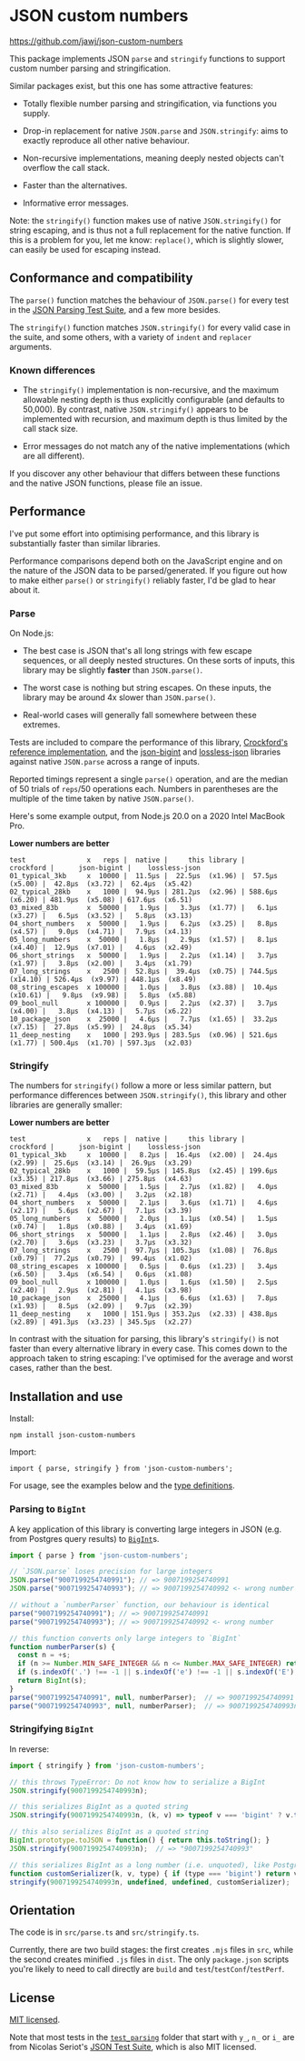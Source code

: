 # JSON custom numbers

https://github.com/jawj/json-custom-numbers

This package implements JSON `parse` and `stringify` functions to support custom number parsing and stringification.

Similar packages exist, but this one has some attractive features:

* Totally flexible number parsing and stringification, via functions you supply.

* Drop-in replacement for native `JSON.parse` and `JSON.stringify`: aims to exactly reproduce all other native behaviour.

* Non-recursive implementations, meaning deeply nested objects can't overflow the call stack.

* Faster than the alternatives.

* Informative error messages.

Note: the `stringify()` function makes use of native `JSON.stringify()` for string escaping, and is thus not a full replacement for the native function. If this is a problem for you, let me know: `replace()`, which is slightly slower, can easily be used for escaping instead.


## Conformance and compatibility

The `parse()` function matches the behaviour of `JSON.parse()` for every test in the [JSON Parsing Test Suite](https://github.com/nst/JSONTestSuite), and a few more besides.

The `stringify()` function matches `JSON.stringify()` for every valid case in the suite, and some others, with a variety of `indent` and `replacer` arguments.


### Known differences

* The `stringify()` implementation is non-recursive, and the maximum allowable nesting depth is thus explicitly configurable (and defaults to 50,000). By contrast, native `JSON.stringify()` appears to be implemented with recursion, and maximum depth is thus limited by the call stack size.

* Error messages do not match any of the native implementations (which are all different).

If you discover any other behaviour that differs between these functions and the native JSON functions, please file an issue.


## Performance

I've put some effort into optimising performance, and this library is substantially faster than similar libraries.

Performance comparisons depend both on the JavaScript engine and on the nature of the JSON data to be parsed/generated. If you figure out how to make either `parse()` or `stringify()` reliably faster, I'd be glad to hear about it.


### Parse

On Node.js:

* The best case is JSON that's all long strings with few escape sequences, or all deeply nested structures. On these sorts of inputs, this library may be slightly **faster** than `JSON.parse()`.

* The worst case is nothing but string escapes. On these inputs, the library may be around 4x slower than `JSON.parse()`.

* Real-world cases will generally fall somewhere between these extremes.

Tests are included to compare the performance of this library, [Crockford's reference implementation](https://github.com/douglascrockford/JSON-js/blob/03157639c7a7cddd2e9f032537f346f1a87c0f6d/json_parse.js), and the [json-bigint](https://www.npmjs.com/package/json-bigint) and [lossless-json](https://www.npmjs.com/package/lossless-json) libraries against native `JSON.parse` across a range of inputs. 

Reported timings represent a single `parse()` operation, and are the median of 50 trials of `reps`/50 operations each. Numbers in parentheses are the multiple of the time taken by native `JSON.parse()`.

Here's some example output, from Node.js 20.0 on a 2020 Intel MacBook Pro.

**Lower numbers are better**

```
test               x   reps |  native |     this library |        crockford |      json-bigint |    lossless-json
01_typical_3kb     x  10000 |  11.5μs |  22.5μs  (x1.96) |  57.5μs  (x5.00) |  42.8μs  (x3.72) |  62.4μs  (x5.42)
02_typical_28kb    x   1000 |  94.9μs | 281.2μs  (x2.96) | 588.6μs  (x6.20) | 481.9μs  (x5.08) | 617.6μs  (x6.51)
03_mixed_83b       x  50000 |   1.9μs |   3.3μs  (x1.77) |   6.1μs  (x3.27) |   6.5μs  (x3.52) |   5.8μs  (x3.13)
04_short_numbers   x  50000 |   1.9μs |   6.2μs  (x3.25) |   8.8μs  (x4.57) |   9.0μs  (x4.71) |   7.9μs  (x4.13)
05_long_numbers    x  50000 |   1.8μs |   2.9μs  (x1.57) |   8.1μs  (x4.40) |  12.9μs  (x7.01) |   4.6μs  (x2.49)
06_short_strings   x  50000 |   1.9μs |   2.2μs  (x1.14) |   3.7μs  (x1.97) |   3.8μs  (x2.00) |   3.4μs  (x1.79)
07_long_strings    x   2500 |  52.8μs |  39.4μs  (x0.75) | 744.5μs (x14.10) | 526.4μs  (x9.97) | 448.1μs  (x8.49)
08_string_escapes  x 100000 |   1.0μs |   3.8μs  (x3.88) |  10.4μs (x10.61) |   9.8μs  (x9.98) |   5.8μs  (x5.88)
09_bool_null       x 100000 |   0.9μs |   2.2μs  (x2.37) |   3.7μs  (x4.00) |   3.8μs  (x4.13) |   5.7μs  (x6.22)
10_package_json    x  25000 |   4.6μs |   7.7μs  (x1.65) |  33.2μs  (x7.15) |  27.8μs  (x5.99) |  24.8μs  (x5.34)
11_deep_nesting    x   1000 | 293.9μs | 283.5μs  (x0.96) | 521.6μs  (x1.77) | 500.4μs  (x1.70) | 597.3μs  (x2.03)
```

### Stringify

The numbers for `stringify()` follow a more or less similar pattern, but performance differences between `JSON.stringify()`, this library and other libraries are generally smaller:

**Lower numbers are better**

```
test               x   reps |  native |     this library |        crockford |      json-bigint |    lossless-json
01_typical_3kb     x  10000 |   8.2μs |  16.4μs  (x2.00) |  24.4μs  (x2.99) |  25.6μs  (x3.14) |  26.9μs  (x3.29)
02_typical_28kb    x   1000 |  59.5μs | 145.8μs  (x2.45) | 199.6μs  (x3.35) | 217.8μs  (x3.66) | 275.8μs  (x4.63)
03_mixed_83b       x  50000 |   1.5μs |   2.7μs  (x1.82) |   4.0μs  (x2.71) |   4.4μs  (x3.00) |   3.2μs  (x2.18)
04_short_numbers   x  50000 |   2.1μs |   3.6μs  (x1.71) |   4.6μs  (x2.17) |   5.6μs  (x2.67) |   7.1μs  (x3.39)
05_long_numbers    x  50000 |   2.0μs |   1.1μs  (x0.54) |   1.5μs  (x0.74) |   1.8μs  (x0.88) |   3.4μs  (x1.69)
06_short_strings   x  50000 |   1.1μs |   2.8μs  (x2.46) |   3.0μs  (x2.70) |   3.6μs  (x3.23) |   3.7μs  (x3.32)
07_long_strings    x   2500 |  97.7μs | 105.3μs  (x1.08) |  76.8μs  (x0.79) |  77.2μs  (x0.79) |  99.4μs  (x1.02)
08_string_escapes  x 100000 |   0.5μs |   0.6μs  (x1.23) |   3.4μs  (x6.50) |   3.4μs  (x6.54) |   0.6μs  (x1.08)
09_bool_null       x 100000 |   1.0μs |   1.6μs  (x1.50) |   2.5μs  (x2.40) |   2.9μs  (x2.81) |   4.1μs  (x3.98)
10_package_json    x  25000 |   4.1μs |   6.6μs  (x1.63) |   7.8μs  (x1.93) |   8.5μs  (x2.09) |   9.7μs  (x2.39)
11_deep_nesting    x   1000 | 151.9μs | 353.2μs  (x2.33) | 438.8μs  (x2.89) | 491.3μs  (x3.23) | 345.5μs  (x2.27)
```

In contrast with the situation for parsing, this library's `stringify()` is not faster than every alternative library in every case. This comes down to the approach taken to string escaping: I've optimised for the average and worst cases, rather than the best.


## Installation and use

Install:

`npm install json-custom-numbers`

Import:

`import { parse, stringify } from 'json-custom-numbers';`

For usage, see the examples below and the [type definitions](dist/index.d.ts).


### Parsing to `BigInt`

A key application of this library is converting large integers in JSON (e.g. from Postgres query results) to [`BigInt`](https://developer.mozilla.org/en-US/docs/Web/JavaScript/Reference/Global_Objects/BigInt)s.

```javascript
import { parse } from 'json-custom-numbers';

// `JSON.parse` loses precision for large integers
JSON.parse("9007199254740991"); // => 9007199254740991
JSON.parse("9007199254740993"); // => 9007199254740992 <- wrong number

// without a `numberParser` function, our behaviour is identical
parse("9007199254740991"); // => 9007199254740991
parse("9007199254740993"); // => 9007199254740992 <- wrong number

// this function converts only large integers to `BigInt`
function numberParser(s) {
  const n = +s;
  if (n >= Number.MIN_SAFE_INTEGER && n <= Number.MAX_SAFE_INTEGER) return n;
  if (s.indexOf('.') !== -1 || s.indexOf('e') !== -1 || s.indexOf('E') !== -1) return n;
  return BigInt(s);
}
parse("9007199254740991", null, numberParser);  // => 9007199254740991
parse("9007199254740993", null, numberParser);  // => 9007199254740993n <- now correct
```

### Stringifying `BigInt`

In reverse:

```javascript
import { stringify } from 'json-custom-numbers';

// this throws TypeError: Do not know how to serialize a BigInt
JSON.stringify(9007199254740993n);

// this serializes BigInt as a quoted string
JSON.stringify(9007199254740993n, (k, v) => typeof v === 'bigint' ? v.toString() : v);  // => "9007199254740993"

// this also serializes BigInt as a quoted string
BigInt.prototype.toJSON = function() { return this.toString(); }
JSON.stringify(9007199254740993n);  // => "9007199254740993"

// this serializes BigInt as a long number (i.e. unquoted), like Postgres does
function customSerializer(k, v, type) { if (type === 'bigint') return v.toString(); }
stringify(9007199254740993n, undefined, undefined, customSerializer);  // => 9007199254740993
```


## Orientation

The code is in `src/parse.ts` and `src/stringify.ts`.

Currently, there are two build stages: the first creates `.mjs` files in `src`, while the second creates minified `.js` files in `dist`. The only `package.json` scripts you're likely to need to call directly are `build` and `test`/`testConf`/`testPerf`.


## License

[MIT licensed](LICENSE).

Note that most tests in the [`test_parsing`](test/test_parsing/) folder that start with `y_`, `n_` or `i_` are from Nicolas Seriot's [JSON Test Suite](https://github.com/nst/JSONTestSuite), which is also MIT licensed.
